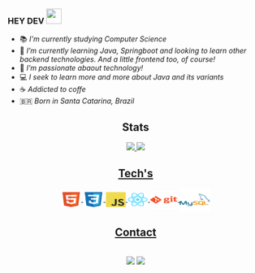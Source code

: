 
### <strong>HEY DEV</strong>  <img src="https://raw.githubusercontent.com/kaueMarques/kaueMarques/master/hi.gif"  height="30px" width="30px">

- 📚 <i>I'm currently studying Computer Science</i>
- 🌱 <i>I’m currently learning Java, Springboot and looking to learn other backend technologies. And a little frontend too, of course!</i>
- 💜 <i>I’m passionate abaout technology!</i>
- 💻 <i>I seek to learn more and more about Java and its variants</i>
- ☕ <i>Addicted to coffe</i>
- 🇧🇷  <i>Born in Santa Catarina, Brazil</i>


<h2 align="center">Stats</h2>

<div align="center">
  <a href="https://github.com/aarthgmendes">
  <img height="150em" src="https://github-readme-stats.vercel.app/api?username=aarthgmendes&show_icons=true&theme=algolia&include_all_commits=true&count_private=true"/>
  <img height="150em" src="https://github-readme-stats.vercel.app/api/top-langs/?username=aarthgmendes&layout=compact&langs_count=7&theme=algolia"/>
</div>
</div>

<h2 align="center">Tech's</h2>
<div display: "inline-block" align="center">
<img align="center" alt="HTML" height="30" width="40" src="https://github.com/devicons/devicon/blob/master/icons/html5/html5-original.svg">
<img align="center" alt="CSS" height="30" width="40" src="https://github.com/devicons/devicon/blob/master/icons/css3/css3-original.svg" />
<img align="center" alt="js" height="30" width="40" src="https://github.com/devicons/devicon/blob/master/icons/javascript/javascript-original.svg" />
<img align="center" alt="react" height="30" width="40" src="https://github.com/devicons/devicon/blob/master/icons/react/react-original.svg">
<img align="center" alt="git" height="35" width="55" src="https://github.com/devicons/devicon/blob/master/icons/git/git-plain-wordmark.svg">
<img align="center" alt="mysql" height="45" width="60" src="https://raw.githubusercontent.com/devicons/devicon/master/icons/mysql/mysql-original-wordmark.svg">
</div>

<h2 align="center">Contact</h2>
<div align = "center"><br>
  <a href="https://instagram.com/aarthgmendes" target="_blank"><img src="https://img.shields.io/badge/-Instagram-%23E4405F?style=for-the-badge&logo=instagram&logoColor=white" target="_blank"></a>
  <a href="https://www.linkedin.com/in/arthurgmendes/" target="_blank"><img src="https://img.shields.io/badge/-LinkedIn-%230077B5?style=for-the-badge&logo=linkedin&logoColor=white" target="_blank"></a>  
</div>
</div>
